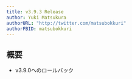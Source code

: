```yaml
---
title: v3.9.3 Release
author: Yuki Matsukura
authorURL: "http://twitter.com/matsubokkuri"
authorFBID: matsubokkuri
---
```


## 概要

- v3.9.0へのロールバック


